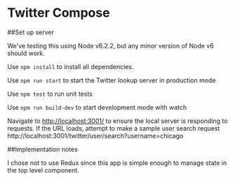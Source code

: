 # Twitter Compose

##Set up server

We've testing this using Node v6.2.2, but any minor version of Node v6 should work.

Use `npm install` to install all dependencies.

Use `npm run start` to start the Twitter lookup server in production mode

Use `npm test` to run unit tests

Use `npm run build-dev` to start development mode with watch

Navigate to [http://localhost:3001/](http://localhost:3001/) to ensure the local server is responding to requests. If the URL loads, attempt to make a sample user search request http://localhost:3001/twitter/user/search?username=chicago

##Implementation notes

I chose not to use Redux since this app is simple enough to manage state in the top level component.